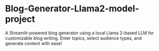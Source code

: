 # Blog-Generator-Llama2-model-project
A Streamlit-powered blog generator using a local Llama 2-based LLM for customizable blog writing. Enter topics, select audience types, and generate content with ease!
